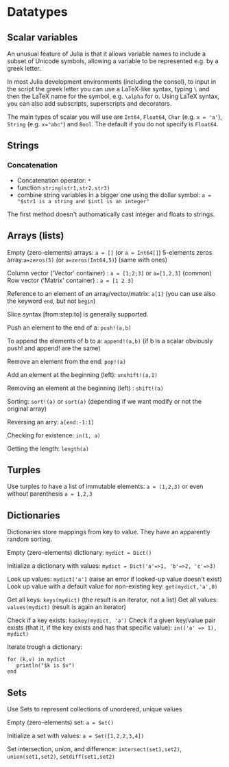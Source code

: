 # Datatypes

## Scalar variables

An unusual feature of Julia is that it allows variable names to include a subset of Unicode symbols, allowing a variable to be represented e.g. by a greek letter.

In most Julia development environments (including the consol\), to input in the script the greek letter you can use a LaTeX-like syntax, typing `\` and then the LaTeX name for the symbol, e.g. `\alpha` for α.
Using LaTeX syntax, you can also add subscripts, superscripts and decorators.

The main types of scalar you will use are `Int64`, `Float64`, `Char` (e.g. `x = 'a'`), `String` \(e.g. `x="abc"`\) and `Bool`.
The default if you do not specify is `Float64`.

## Strings

### Concatenation

* Concatenation operator: `*`
* function `string(str1,str2,str3)`
* combine string variables in a bigger one using the dollar symbol: `a = "$str1 is a string and $int1 is an integer"`

The first method doesn't authomatically cast integer and floats to strings.

## Arrays (lists)

Empty (zero-elements) arrays: `a = []` (or `a = Int64[]`)
5-elements zeros array:`a=zeros(5)` (or `a=zeros(Int64,5)`) (same with ones)

Column vector \('Vector' container\) : `a = [1;2;3]` or `a=[1,2,3]` \(common\)
Row vector \('Matrix' container\) : `a = [1 2 3]`

Reference to an element of an array\/vector\/matrix: `a[1]` \(you can use also the keyword `end`, but not `begin`\)

Slice syntax \[from:step:to\] is generally supported.

Push an element to the end of a: `push!(a,b)`

To append the elements of b to a: `append!(a,b)`
\(if b is a scalar obviously push! and append! are the same\)

Remove an element from the end: `pop!(a)`

Add an element at the beginning \(left\): `unshift!(a,1)`

Removing an element at the beginning \(left\) : `shift!(a)`

Sorting: `sort!(a)` or `sort(a)` \(depending if we want modify or not the original array\)

Reversing an arry: `a[end:-1:1]`

Checking for existence: `in(1, a)`

Getting the length: `length(a)`

## Turples

Use turples to have a list of immutable elements: `a = (1,2,3)` or even without parenthesis `a = 1,2,3`

## Dictionaries

Dictionaries store mappings from key to value. They have an apparently random sorting.

Empty \(zero-elements\) dictionary: `mydict = Dict()`

Initialize a dictionary with values: `mydict = Dict('a'=>1, 'b'=>2, 'c'=>3)`

Look up values: `mydict['a']` \(raise an error if looked-up value doesn't exist\)
Look up value with a default value for non-existing key: `get(mydict,'a',0)`

Get all keys: `keys(mydict)` \(the result is an iterator, not a list\)
Get all values: `values(mydict)` \(result is again an iterator\)

Check if a key exists: `haskey(mydict, 'a')`
Check if a given key\/value pair exists \(that it, if the key exists and has that specific value\): `in(('a' => 1), mydict)`

Iterate trough a dictionary:

```
for (k,v) in mydict
   println("$k is $v")
end
```

## Sets

Use Sets to represent collections of unordered, unique values

Empty \(zero-elements\) set: `a = Set()`

Initialize a set with values: `a = Set([1,2,2,3,4])`

Set intersection, union, and difference: `intersect(set1,set2)`, `union(set1,set2)`, `setdiff(set1,set2)`

